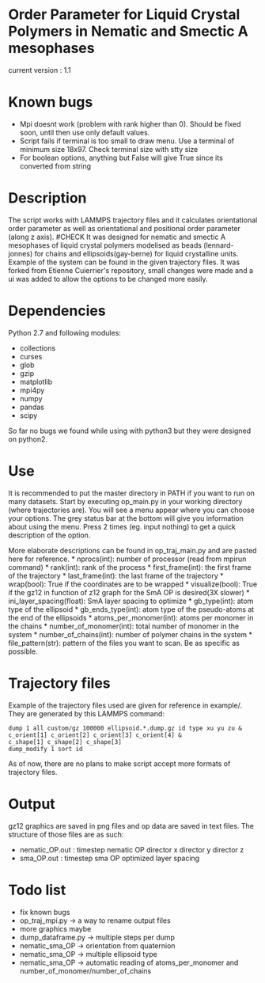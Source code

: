 # Order Parameter for Liquid Crystal Polymers in Nematic and Smectic A mesophases

current version : 1.1

# Known bugs
* Mpi doesnt work (problem with rank higher than 0). Should be fixed soon, until then use only default values.
* Script fails if terminal is too small to draw menu. Use a terminal of minimum size 18x97. Check terminal size with stty size
* For boolean options, anything but False will give True since its converted from string

# Description
The script works with LAMMPS trajectory files and it calculates orientational order parameter as well as orientational and positional order parameter (along z axis).
#CHECK
It was designed for nematic and smectic A mesophases of liquid crystal polymers modelised as beads (lennard-jonnes) for chains and ellipsoids(gay-berne) for liquid crystalline units. Example of the system can be found in the given trajectory files.
It was forked from Etienne Cuierrier's repository, small changes were made and a ui was added to allow the options to be changed more easily.

# Dependencies
Python 2.7 and following modules:
* collections
* curses
* glob
* gzip
* matplotlib
* mpi4py
* numpy
* pandas
* scipy

So far no bugs we found while using with python3 but they were designed on python2.

# Use
It is recommended to put the master directory in PATH if you want to run on many datasets.
Start by executing op_main.py in your working directory (where trajectories are). You will see a menu appear where you can choose your options. The grey status bar at the bottom will give you information about using the menu. Press <Enter> 2 times (eg. input nothing) to get a quick description of the option.

More elaborate descriptions can be found in op_traj_main.py and are pasted here for reference.
    * nprocs(int): number of processor (read from mpirun command)
    * rank(int): rank of the process
    * first_frame(int): the first frame of the trajectory
    * last_frame(int): the last frame of the trajectory
    * wrap(bool): True if the coordinates are to be wrapped
    * visualize(bool): True if the gz12 in function of z12 graph for the SmA OP is desired(3X slower)
    * ini_layer_spacing(float): SmA layer spacing to optimize
    * gb_type(int): atom type of the ellipsoid
    * gb_ends_type(int): atom type of the pseudo-atoms at the end of the ellipsoids
    * atoms_per_monomer(int): atoms per monomer in the chains
    * number_of_monomer(int): total number of monomer in the system
    * number_of_chains(int): number of polymer chains in the system
    * file_pattern(str): pattern of the files you want to scan. Be as specific as possible.

# Trajectory files
Example of the trajectory files used are given for reference in example/. They are generated by this LAMMPS command:
	
	dump 1 all custom/gz 100000 ellipsoid.*.dump.gz id type xu yu zu &
	c_orient[1] c_orient[2] c_orient[3] c_orient[4] &
	c_shape[1] c_shape[2] c_shape[3]
	dump_modify 1 sort id
As of now, there are no plans to make script accept more formats of trajectory files.

# Output
gz12 graphics are saved in png files and op data are saved in text files. The structure of those files are as such:
* nematic_OP.out :
	timestep	nematic OP	director x	director y	director z
* sma_OP.out :
	timestep	sma OP		optimized layer spacing

# Todo list
* fix known bugs
* op_traj_mpi.py -> a way to rename output files
* more graphics maybe
* dump_dataframe.py -> multiple steps per dump
* nematic_sma_OP -> orientation from quaternion
* nematic_sma_OP -> multiple ellipsoid type
* nematic_sma_OP -> automatic reading of atoms_per_monomer and number_of_monomer/number_of_chains
